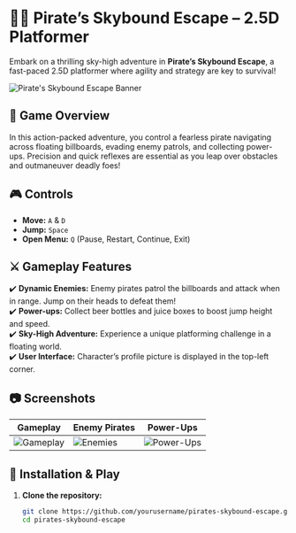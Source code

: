 # 🏴‍☠️ Pirate’s Skybound Escape – 2.5D Platformer  

Embark on a thrilling sky-high adventure in **Pirate’s Skybound Escape**, a fast-paced 2.5D platformer where agility and strategy are key to survival!  

![Pirate's Skybound Escape Banner](path/to/banner-image.png)  

## 🌊 Game Overview  

In this action-packed adventure, you control a fearless pirate navigating across floating billboards, evading enemy patrols, and collecting power-ups. Precision and quick reflexes are essential as you leap over obstacles and outmaneuver deadly foes!  

## 🎮 Controls  

- **Move:** `A` & `D`  
- **Jump:** `Space`  
- **Open Menu:** `Q` (Pause, Restart, Continue, Exit)  

## ⚔️ Gameplay Features  

✔️ **Dynamic Enemies:** Enemy pirates patrol the billboards and attack when in range. Jump on their heads to defeat them!  
✔️ **Power-ups:** Collect beer bottles and juice boxes to boost jump height and speed.  
✔️ **Sky-High Adventure:** Experience a unique platforming challenge in a floating world.  
✔️ **User Interface:** Character’s profile picture is displayed in the top-left corner.  

## 📷 Screenshots  

| Gameplay | Enemy Pirates | Power-Ups |  
|----------|--------------|----------|  
| ![Gameplay](path/to/screenshot1.png) | ![Enemies](path/to/screenshot2.png) | ![Power-Ups](https://github.com/user-attachments/assets/cb5ed39d-61c1-49b9-910b-36e51ca7b371) |  


## 🚀 Installation & Play  

1. **Clone the repository:**  
   ```sh
   git clone https://github.com/yourusername/pirates-skybound-escape.git
   cd pirates-skybound-escape
